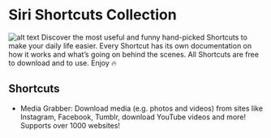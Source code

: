 # Siri Shortcuts Collection
![alt text](https://raw.githubusercontent.com/PowitOfficial/sirishortcuts/master/header.jpg)
Discover the most useful and funny hand-picked Shortcuts to make your daily life easier. 
Every Shortcut has its own documentation on how it works and what’s going on behind the scenes. All Shortcuts are free to download and to use. Enjoy 🔥

## Shortcuts
*   Media Grabber: Download media (e.g. photos and videos) from sites like Instagram, Facebook, Tumblr, download YouTube videos and more! Supports over 1000 websites!

